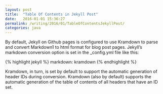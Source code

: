 ```yaml
---
layout: post
title:  "Table Of Contents in Jekyll Post"
date:   2016-01-01 15:36:27
permalink: /writing/2016/01/TableOfContentsJekyllPost/
categories: java
---
```

By default, Jekyll on Github pages is configured to use Kramdown to parse and convert Markdown1 to html format for blog post pages. Jekyll’s markdown conversion option is set in the _config.yml file like this:

{% highlight jekyll %}
markdown: kramdown
{% endhighlight %}

Kramdown, in turn, is set by default to support the automatic generation of header IDs during conversion. Kramdown (also by default) supports the automatic generation of the table of contents of all headers that have an ID set.
